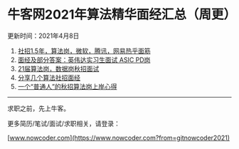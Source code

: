 # 牛客网2021年算法精华面经汇总（周更）
更新时间：2021年4月8日
1. [社招1.5年，算法岗，微软，腾讯，网易热乎面筋](https://www.nowcoder.com/discuss/587631?from=gitnowcoder2021)
2. [面经及部分答案：英伟达实习生面试 ASIC PD岗](https://www.nowcoder.com/discuss/590216?from=gitnowcoder2021)
3. [21届算法岗，数据岗秋招面试](https://www.nowcoder.com/discuss/597028?from=gitnowcoder2021)
4. [分享几个算法社招面经](https://www.nowcoder.com/discuss/630495?from=gitnowcoder2021)
5. [一个“普通人”的秋招算法岗上岸心得](https://www.nowcoder.com/discuss/634176?from=gitnowcoder2021)
---
求职之前，先上牛客。

更多简历/笔试/面试/求职相关，请登录：

[www.nowcoder.com](https://www.nowcoder.com?from=gitnowcoder2021)
